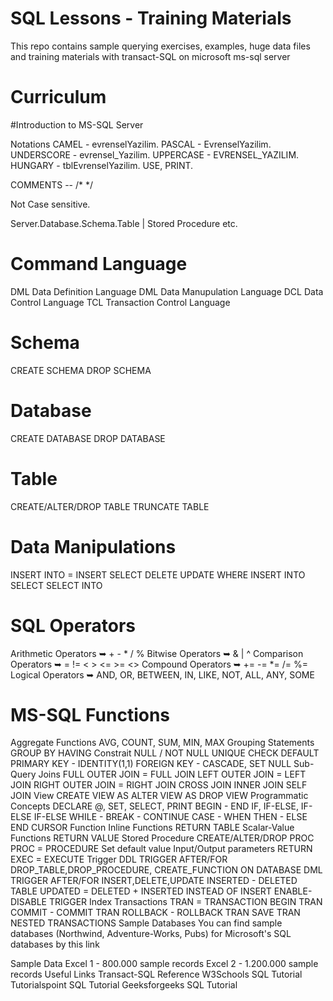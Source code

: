 # SQL Lessons - Training Materials
This repo contains sample querying exercises, examples, huge data files and training materials with transact-SQL on microsoft ms-sql server
# Curriculum
#Introduction to MS-SQL Server

Notations
CAMEL - evrenselYazilim.
PASCAL - EvrenselYazilim.
UNDERSCORE - evrensel_Yazilim.
UPPERCASE - EVRENSEL_YAZILIM.
HUNGARY - tblEvrenselYazilim.
USE, PRINT.

COMMENTS -- /* */

Not Case sensitive.

Server.Database.Schema.Table | Stored Procedure etc.

# Command Language
DML Data Definition Language
DML Data Manupulation Language 
DCL Data Control Language
TCL Transaction Control Language

# Schema
CREATE SCHEMA
DROP SCHEMA

# Database
CREATE DATABASE
DROP DATABASE

# Table
CREATE/ALTER/DROP TABLE
TRUNCATE TABLE

# Data Manipulations
INSERT INTO = INSERT
SELECT
DELETE
UPDATE
WHERE
INSERT INTO SELECT
SELECT INTO

# SQL Operators
Arithmetic Operators ➥ + - * / %
Bitwise Operators ➥ & | ^
Comparison Operators ➥ = != < > <= >= <>
Compound Operators ➥ += -= *= /= %=
Logical Operators ➥ AND, OR, BETWEEN, IN, LIKE, NOT, ALL, ANY, SOME

# MS-SQL Functions
Aggregate Functions
AVG, COUNT, SUM, MIN, MAX
Grouping Statements
GROUP BY
HAVING
Constrait
NULL / NOT NULL
UNIQUE
CHECK
DEFAULT
PRIMARY KEY - IDENTITY(1,1)
FOREIGN KEY - CASCADE, SET NULL
Sub-Query
Joins
FULL OUTER JOIN = FULL JOIN
LEFT OUTER JOIN = LEFT JOIN
RIGHT OUTER JOIN = RIGHT JOIN
CROSS JOIN
INNER JOIN
SELF JOIN
View
CREATE VIEW AS
ALTER VIEW AS
DROP VIEW
Programmatic Concepts
DECLARE @, SET, SELECT, PRINT
BEGIN - END
IF, IF-ELSE, IF-ELSE IF-ELSE
WHILE - BREAK - CONTINUE
CASE - WHEN THEN - ELSE END
CURSOR
Function
Inline Functions
RETURN TABLE
Scalar-Value Functions
RETURN VALUE
Stored Procedure
CREATE/ALTER/DROP PROC
PROC = PROCEDURE
Set default value
Input/Output parameters
RETURN
EXEC = EXECUTE
Trigger
DDL TRIGGER
AFTER/FOR DROP_TABLE,DROP_PROCEDURE, CREATE_FUNCTION
ON DATABASE
DML TRIGGER
AFTER/FOR INSERT,DELETE,UPDATE
INSERTED - DELETED TABLE
UPDATED = DELETED + INSERTED
INSTEAD OF INSERT
ENABLE-DISABLE TRIGGER
Index
Transactions
TRAN = TRANSACTION
BEGIN TRAN
COMMIT - COMMIT TRAN
ROLLBACK - ROLLBACK TRAN
SAVE TRAN
NESTED TRANSACTIONS
Sample Databases
You can find sample databases (Northwind, Adventure-Works, Pubs) for Microsoft's SQL databases by this link

Sample Data
Excel 1 - 800.000 sample records
Excel 2 - 1.200.000 sample records
Useful Links
Transact-SQL Reference
W3Schools SQL Tutorial
Tutorialspoint SQL Tutorial
Geeksforgeeks SQL Tutorial
